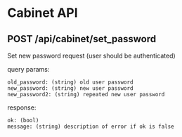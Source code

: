 # Cabinet API

## POST /api/cabinet/set_password

Set new password request (user should be authenticated)

query params:

	old_password: (string) old user password
	new_password: (string) new user password
	new_password2: (string) repeated new user password

response:

	ok: (bool)
	message: (string) description of error if ok is false
